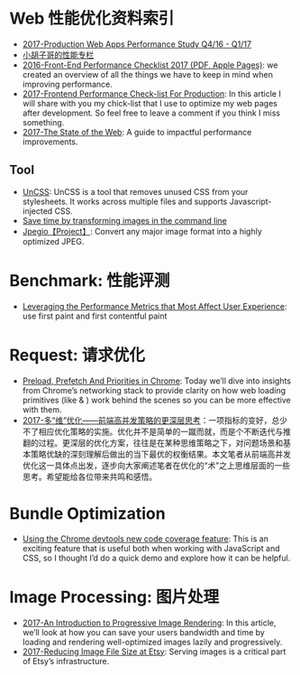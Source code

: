 # Web 性能优化资料索引

- [2017-Production Web Apps Performance Study Q4/16 - Q1/17](https://github.com/GoogleChrome/discovery/issues/1)
- [小胡子哥的性能专栏](https://github.com/barretlee/performance-column/issues)
- [2016-Front-End Performance Checklist 2017 (PDF, Apple Pages)](http://6me.us/d1xGe): we created an overview of all the things we have to keep in mind when improving performance. 
- [2017-Frontend Performance Check-list For Production](https://parg.co/bLP): In this article I will share with you my chick-list that I use to optimize my web pages after development. So feel free to leave a comment if you think I miss something.
- [2017-The State of the Web](https://medium.com/@fox/talk-the-state-of-the-web-3e12f8e413b3): A guide to impactful performance improvements.

## Tool
- [UnCSS](https://github.com/giakki/uncss): UnCSS is a tool that removes unused CSS from your stylesheets. It works across multiple files and supports Javascript-injected CSS.
- [Save time by transforming images in the command line](http://6me.us/WYOP1)
- [Jpegio【Project】](https://www.jpeg.io/): Convert any major image format into a highly optimized JPEG.

# Benchmark: 性能评测
- [Leveraging the Performance Metrics that Most Affect User Experience](https://parg.co/b96): use first paint and first contentful paint

# Request: 请求优化

- [Preload, Prefetch And Priorities in Chrome](https://parg.co/bhM): Today we’ll dive into insights from Chrome’s networking stack to provide clarity on how web loading primitives (like <link rel=“preload”> & <link rel=“prefetch”>) work behind the scenes so you can be more effective with them.
- [2017-多“维”优化——前端高并发策略的更深层思考](https://parg.co/bIv)：一项指标的变好，总少不了相应优化策略的实施。优化并不是简单的一蹴而就，而是个不断迭代与推翻的过程。更深层的优化方案，往往是在某种思维策略之下，对问题场景和基本策略优缺的深刻理解后做出的当下最优的权衡结果。本文笔者从前端高并发优化这一具体点出发，逐步向大家阐述笔者在优化的“术”之上思维层面的一些思考。希望能给各位带来共鸣和感悟。

# Bundle Optimization
- [Using the Chrome devtools new code coverage feature](https://blog.logrocket.com/using-the-chrome-devtools-new-code-coverage-feature-ca96c3dddcaf): This is an exciting feature that is useful both when working with JavaScript and CSS, so I thought I’d do a quick demo and explore how it can be helpful.

# Image Processing: 图片处理
- [2017-An Introduction to Progressive Image Rendering](https://parg.co/bLp): In this article, we’ll look at how you can save your users bandwidth and time by loading and rendering well-optimized images lazily and progressively.
- [2017-Reducing Image File Size at Etsy](https://parg.co/bvn): Serving images is a critical part of Etsy’s infrastructure. 
